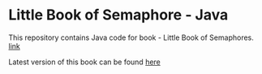 # Little Book of Semaphore - Java

This repository contains Java code for book - Little Book of Semaphores. [link](http://greenteapress.com/wp/semaphores/)

Latest version of this book can be found [here](http://greenteapress.com/semaphores/LittleBookOfSemaphores.pdf)